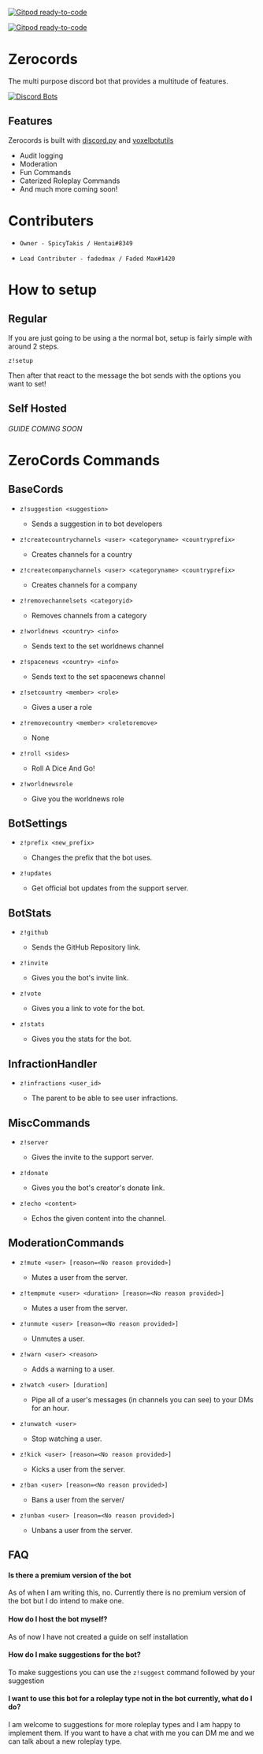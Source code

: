 [![Gitpod ready-to-code](https://img.shields.io/badge/Gitpod-ready--to--code-blue?logo=gitpod)](https://gitpod.io/#https://github.com/Dukt-Hosting/bot-zerocords)

[![Gitpod ready-to-code](https://img.shields.io/badge/Gitpod-ready--to--code-blue?logo=gitpod)](https://gitpod.io/#https://github.com/Dukt-Hosting/bot-zerocords)

# Zerocords

The multi purpose discord bot that provides a multitude of features.

[![Discord Bots](https://top.gg/api/widget/752346510523629669.svg)](https://top.gg/bot/752346510523629669)

## Features

Zerocords is built with [discord.py](https://github.com/Rapptz/discord.py) and [voxelbotutils](https://github.com/voxel-fox-ltd/voxelbotutils)

- Audit logging
- Moderation
- Fun Commands
- Caterized Roleplay Commands
- And much more coming soon!

# Contributers

 * `Owner - SpicyTakis / Hentai#8349`
 
 * `Lead Contributer - fadedmax / Faded Max#1420`
 
# How to setup

## Regular
	
If you are just going to be using a the normal bot, setup is fairly simple with around 2 steps.

`z!setup`

Then after that react to the message the bot sends with the options you want to set!
	
## Self Hosted

###### GUIDE COMING SOON

# ZeroCords Commands

## BaseCords

* `z!suggestion <suggestion>`

	* Sends a suggestion in to bot developers

* `z!createcountrychannels <user> <categoryname> <countryprefix>`

	* Creates channels for a country

* `z!createcompanychannels <user> <categoryname> <countryprefix>`

	* Creates channels for a company

* `z!removechannelsets <categoryid>`

	* Removes channels from a category

* `z!worldnews <country> <info>`

	* Sends text to the set worldnews channel

* `z!spacenews <country> <info>`

	* Sends text to the set spacenews channel

* `z!setcountry <member> <role>`

	* Gives a user a role

* `z!removecountry <member> <roletoremove>`

	* None

* `z!roll <sides>`

	* Roll A Dice And Go!

* `z!worldnewsrole`

	* Give you the worldnews role

## BotSettings

* `z!prefix <new_prefix>`

	* Changes the prefix that the bot uses.

* `z!updates`

	* Get official bot updates from the support server.

## BotStats

* `z!github`

	* Sends the GitHub Repository link.

* `z!invite`

	* Gives you the bot's invite link.

* `z!vote`

	* Gives you a link to vote for the bot.

* `z!stats`

	* Gives you the stats for the bot.

## InfractionHandler

* `z!infractions <user_id>`

	* The parent to be able to see user infractions.

## MiscCommands

* `z!server`

	* Gives the invite to the support server.

* `z!donate`

	* Gives you the bot's creator's donate link.

* `z!echo <content>`

	* Echos the given content into the channel.

## ModerationCommands

* `z!mute <user> [reason=<No reason provided>]`

	* Mutes a user from the server.

* `z!tempmute <user> <duration> [reason=<No reason provided>]`

	* Mutes a user from the server.

* `z!unmute <user> [reason=<No reason provided>]`

	* Unmutes a user.

* `z!warn <user> <reason>`

	* Adds a warning to a user.

* `z!watch <user> [duration]`

	* Pipe all of a user's messages (in channels you can see) to your DMs for an hour.

* `z!unwatch <user>`

	* Stop watching a user.

* `z!kick <user> [reason=<No reason provided>]`

	* Kicks a user from the server.

* `z!ban <user> [reason=<No reason provided>]`

	* Bans a user from the server/

* `z!unban <user> [reason=<No reason provided>]`

	* Unbans a user from the server.

## FAQ

#### Is there a premium version of the bot

As of when I am writing this, no. Currently there is no premium version of the bot but I do intend to make one.

#### How do I host the bot myself?

As of now I have not created a guide on self installation

#### How do I make suggestions for the bot?

To make suggestions you can use the `z!suggest` command followed by your suggestion

#### I want to use this bot for a roleplay type not in the bot currently, what do I do?

I am welcome to suggestions for more roleplay types and I am happy to implement them. If you want to have a chat with me you can DM me and we can talk about a new roleplay type.

